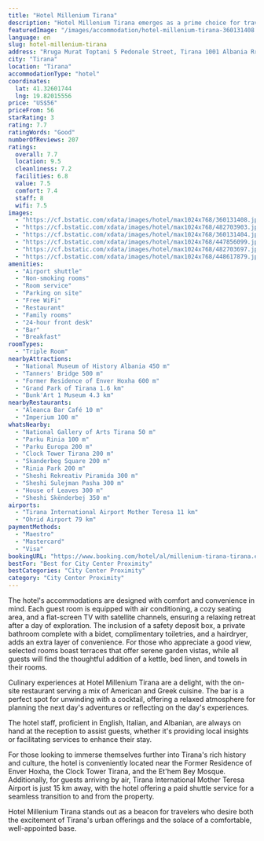 ```yaml
---
title: "Hotel Millenium Tirana"
description: "Hotel Millenium Tirana emerges as a prime choice for travelers seeking the heart of Tirana's vibrant culture and history."
featuredImage: "/images/accommodation/hotel-millenium-tirana-360131408.jpg"
language: en
slug: hotel-millenium-tirana
address: "Rruga Murat Toptani 5 Pedonale Street, Tirana 1001 Albania Rruga Murat Toptani 5 Pedonale Street, Tirana 1001 Albania, 1001 Tirana, Albania"
city: "Tirana"
location: "Tirana"
accommodationType: "hotel"
coordinates:
  lat: 41.32601744
  lng: 19.82015556
price: "US$56"
priceFrom: 56
starRating: 3
rating: 7.7
ratingWords: "Good"
numberOfReviews: 207
ratings:
  overall: 7.7
  location: 9.5
  cleanliness: 7.2
  facilities: 6.8
  value: 7.5
  comfort: 7.4
  staff: 8
  wifi: 7.5
images:
  - "https://cf.bstatic.com/xdata/images/hotel/max1024x768/360131408.jpg?k=e9dcdad10fac88b520ca9dc12f26ea20b4a45f7efce90e579d3968272e3a2081&o=&hp=1"
  - "https://cf.bstatic.com/xdata/images/hotel/max1024x768/482703903.jpg?k=0f9f08d2a920887dbbe5d9c813d3821da04a62abbf03fe9b21fa5a0c8de16b8a&o=&hp=1"
  - "https://cf.bstatic.com/xdata/images/hotel/max1024x768/360131404.jpg?k=6b0a35818034180b35964c7fa2d9619a8bd5e9195bfbb6e7fff02d5cd6f3d35c&o=&hp=1"
  - "https://cf.bstatic.com/xdata/images/hotel/max1024x768/447856099.jpg?k=a8dd79f128d6e342a4b15573495fd195ad8121f20c2c29cedbb47ad8b14ba259&o=&hp=1"
  - "https://cf.bstatic.com/xdata/images/hotel/max1024x768/482703697.jpg?k=7cf43f38bf5582670bc5469c90a616971200ef173ae28a71b3b175e1ed549f6b&o=&hp=1"
  - "https://cf.bstatic.com/xdata/images/hotel/max1024x768/448617879.jpg?k=15b71af119ac18849e73983bd36968296c3ce66f9fe81c84f52f82efb6f824f6&o=&hp=1"
amenities:
  - "Airport shuttle"
  - "Non-smoking rooms"
  - "Room service"
  - "Parking on site"
  - "Free WiFi"
  - "Restaurant"
  - "Family rooms"
  - "24-hour front desk"
  - "Bar"
  - "Breakfast"
roomTypes:
  - "Triple Room"
nearbyAttractions:
  - "National Museum of History Albania 450 m"
  - "Tanners' Bridge 500 m"
  - "Former Residence of Enver Hoxha 600 m"
  - "Grand Park of Tirana 1.6 km"
  - "Bunk'Art 1 Museum 4.3 km"
nearbyRestaurants:
  - "Aleanca Bar Café 10 m"
  - "Imperium 100 m"
whatsNearby:
  - "National Gallery of Arts Tirana 50 m"
  - "Parku Rinia 100 m"
  - "Parku Europa 200 m"
  - "Clock Tower Tirana 200 m"
  - "Skanderbeg Square 200 m"
  - "Rinia Park 200 m"
  - "Sheshi Rekreativ Piramida 300 m"
  - "Sheshi Sulejman Pasha 300 m"
  - "House of Leaves 300 m"
  - "Sheshi Skënderbej 350 m"
airports:
  - "Tirana International Airport Mother Teresa 11 km"
  - "Ohrid Airport 79 km"
paymentMethods:
  - "Maestro"
  - "Mastercard"
  - "Visa"
bookingURL: "https://www.booking.com/hotel/al/millenium-tirana-tirana.en-gb.html?aid=8035640"
bestFor: "Best for City Center Proximity"
bestCategories: "City Center Proximity"
category: "City Center Proximity"
---
```


The hotel's accommodations are designed with comfort and convenience in mind. Each guest room is equipped with air conditioning, a cozy seating area, and a flat-screen TV with satellite channels, ensuring a relaxing retreat after a day of exploration. The inclusion of a safety deposit box, a private bathroom complete with a bidet, complimentary toiletries, and a hairdryer, adds an extra layer of convenience. For those who appreciate a good view, selected rooms boast terraces that offer serene garden vistas, while all guests will find the thoughtful addition of a kettle, bed linen, and towels in their rooms.

Culinary experiences at Hotel Millenium Tirana are a delight, with the on-site restaurant serving a mix of American and Greek cuisine. The bar is a perfect spot for unwinding with a cocktail, offering a relaxed atmosphere for planning the next day's adventures or reflecting on the day's experiences.

The hotel staff, proficient in English, Italian, and Albanian, are always on hand at the reception to assist guests, whether it's providing local insights or facilitating services to enhance their stay.

For those looking to immerse themselves further into Tirana's rich history and culture, the hotel is conveniently located near the Former Residence of Enver Hoxha, the Clock Tower Tirana, and the Et'hem Bey Mosque. Additionally, for guests arriving by air, Tirana International Mother Teresa Airport is just 15 km away, with the hotel offering a paid shuttle service for a seamless transition to and from the property.

Hotel Millenium Tirana stands out as a beacon for travelers who desire both the excitement of Tirana's urban offerings and the solace of a comfortable, well-appointed base.